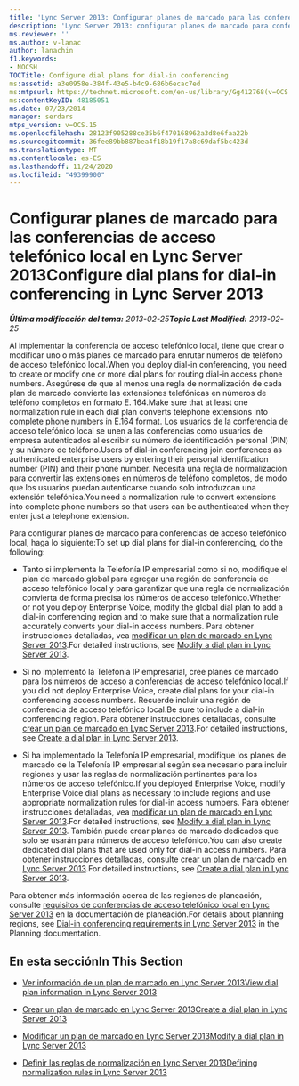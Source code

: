 ```yaml
---
title: 'Lync Server 2013: Configurar planes de marcado para las conferencias de acceso telefónico local'
description: 'Lync Server 2013: configurar planes de marcado para conferencias de acceso telefónico local.'
ms.reviewer: ''
ms.author: v-lanac
author: lanachin
f1.keywords:
- NOCSH
TOCTitle: Configure dial plans for dial-in conferencing
ms:assetid: a3e0958e-384f-43e5-b4c9-686b6ecac7ed
ms:mtpsurl: https://technet.microsoft.com/en-us/library/Gg412768(v=OCS.15)
ms:contentKeyID: 48185051
ms.date: 07/23/2014
manager: serdars
mtps_version: v=OCS.15
ms.openlocfilehash: 28123f905288ce35b6f470168962a3d8e6faa22b
ms.sourcegitcommit: 36fee89bb887bea4f18b19f17a8c69daf5bc423d
ms.translationtype: MT
ms.contentlocale: es-ES
ms.lasthandoff: 11/24/2020
ms.locfileid: "49399900"
---
```

# <a name="configure-dial-plans-for-dial-in-conferencing-in-lync-server-2013"></a><span data-ttu-id="9aec0-103">Configurar planes de marcado para las conferencias de acceso telefónico local en Lync Server 2013</span><span class="sxs-lookup"><span data-stu-id="9aec0-103">Configure dial plans for dial-in conferencing in Lync Server 2013</span></span>

<div data-xmlns="http://www.w3.org/1999/xhtml">

<div class="topic" data-xmlns="http://www.w3.org/1999/xhtml" data-msxsl="urn:schemas-microsoft-com:xslt" data-cs="https://msdn.microsoft.com/">

<div data-asp="https://msdn2.microsoft.com/asp">



</div>

<div id="mainSection">

<div id="mainBody"><span data-ttu-id="9aec0-104">

<span> </span></span><span class="sxs-lookup"><span data-stu-id="9aec0-104">

<span> </span></span></span>

<span data-ttu-id="9aec0-105">_**Última modificación del tema:** 2013-02-25_</span><span class="sxs-lookup"><span data-stu-id="9aec0-105">_**Topic Last Modified:** 2013-02-25_</span></span>

<span data-ttu-id="9aec0-106">Al implementar la conferencia de acceso telefónico local, tiene que crear o modificar uno o más planes de marcado para enrutar números de teléfono de acceso telefónico local.</span><span class="sxs-lookup"><span data-stu-id="9aec0-106">When you deploy dial-in conferencing, you need to create or modify one or more dial plans for routing dial-in access phone numbers.</span></span> <span data-ttu-id="9aec0-107">Asegúrese de que al menos una regla de normalización de cada plan de marcado convierte las extensiones telefónicas en números de teléfono completos en formato E. 164.</span><span class="sxs-lookup"><span data-stu-id="9aec0-107">Make sure that at least one normalization rule in each dial plan converts telephone extensions into complete phone numbers in E.164 format.</span></span> <span data-ttu-id="9aec0-108">Los usuarios de la conferencia de acceso telefónico local se unen a las conferencias como usuarios de empresa autenticados al escribir su número de identificación personal (PIN) y su número de teléfono.</span><span class="sxs-lookup"><span data-stu-id="9aec0-108">Users of dial-in conferencing join conferences as authenticated enterprise users by entering their personal identification number (PIN) and their phone number.</span></span> <span data-ttu-id="9aec0-109">Necesita una regla de normalización para convertir las extensiones en números de teléfono completos, de modo que los usuarios puedan autenticarse cuando solo introduzcan una extensión telefónica.</span><span class="sxs-lookup"><span data-stu-id="9aec0-109">You need a normalization rule to convert extensions into complete phone numbers so that users can be authenticated when they enter just a telephone extension.</span></span>

<span data-ttu-id="9aec0-110">Para configurar planes de marcado para conferencias de acceso telefónico local, haga lo siguiente:</span><span class="sxs-lookup"><span data-stu-id="9aec0-110">To set up dial plans for dial-in conferencing, do the following:</span></span>

  - <span data-ttu-id="9aec0-111">Tanto si implementa la Telefonía IP empresarial como si no, modifique el plan de marcado global para agregar una región de conferencia de acceso telefónico local y para garantizar que una regla de normalización convierta de forma precisa los números de acceso telefónico.</span><span class="sxs-lookup"><span data-stu-id="9aec0-111">Whether or not you deploy Enterprise Voice, modify the global dial plan to add a dial-in conferencing region and to make sure that a normalization rule accurately converts your dial-in access numbers.</span></span> <span data-ttu-id="9aec0-112">Para obtener instrucciones detalladas, vea [modificar un plan de marcado en Lync Server 2013](lync-server-2013-modify-a-dial-plan.md).</span><span class="sxs-lookup"><span data-stu-id="9aec0-112">For detailed instructions, see [Modify a dial plan in Lync Server 2013](lync-server-2013-modify-a-dial-plan.md).</span></span>

  - <span data-ttu-id="9aec0-113">Si no implementó la Telefonía IP empresarial, cree planes de marcado para los números de acceso a conferencias de acceso telefónico local.</span><span class="sxs-lookup"><span data-stu-id="9aec0-113">If you did not deploy Enterprise Voice, create dial plans for your dial-in conferencing access numbers.</span></span> <span data-ttu-id="9aec0-114">Recuerde incluir una región de conferencia de acceso telefónico local.</span><span class="sxs-lookup"><span data-stu-id="9aec0-114">Be sure to include a dial-in conferencing region.</span></span> <span data-ttu-id="9aec0-115">Para obtener instrucciones detalladas, consulte [crear un plan de marcado en Lync Server 2013](lync-server-2013-create-a-dial-plan.md).</span><span class="sxs-lookup"><span data-stu-id="9aec0-115">For detailed instructions, see [Create a dial plan in Lync Server 2013](lync-server-2013-create-a-dial-plan.md).</span></span>

  - <span data-ttu-id="9aec0-116">Si ha implementado la Telefonía IP empresarial, modifique los planes de marcado de la Telefonía IP empresarial según sea necesario para incluir regiones y usar las reglas de normalización pertinentes para los números de acceso telefónico.</span><span class="sxs-lookup"><span data-stu-id="9aec0-116">If you deployed Enterprise Voice, modify Enterprise Voice dial plans as necessary to include regions and use appropriate normalization rules for dial-in access numbers.</span></span> <span data-ttu-id="9aec0-117">Para obtener instrucciones detalladas, vea [modificar un plan de marcado en Lync Server 2013](lync-server-2013-modify-a-dial-plan.md).</span><span class="sxs-lookup"><span data-stu-id="9aec0-117">For detailed instructions, see [Modify a dial plan in Lync Server 2013](lync-server-2013-modify-a-dial-plan.md).</span></span> <span data-ttu-id="9aec0-118">También puede crear planes de marcado dedicados que solo se usarán para números de acceso telefónico.</span><span class="sxs-lookup"><span data-stu-id="9aec0-118">You can also create dedicated dial plans that are used only for dial-in access numbers.</span></span> <span data-ttu-id="9aec0-119">Para obtener instrucciones detalladas, consulte [crear un plan de marcado en Lync Server 2013](lync-server-2013-create-a-dial-plan.md).</span><span class="sxs-lookup"><span data-stu-id="9aec0-119">For detailed instructions, see [Create a dial plan in Lync Server 2013](lync-server-2013-create-a-dial-plan.md).</span></span>

<span data-ttu-id="9aec0-120">Para obtener más información acerca de las regiones de planeación, consulte [requisitos de conferencias de acceso telefónico local en Lync Server 2013](lync-server-2013-dial-in-conferencing-requirements.md) en la documentación de planeación.</span><span class="sxs-lookup"><span data-stu-id="9aec0-120">For details about planning regions, see [Dial-in conferencing requirements in Lync Server 2013](lync-server-2013-dial-in-conferencing-requirements.md) in the Planning documentation.</span></span>

<div>

## <a name="in-this-section"></a><span data-ttu-id="9aec0-121">En esta sección</span><span class="sxs-lookup"><span data-stu-id="9aec0-121">In This Section</span></span>

  - [<span data-ttu-id="9aec0-122">Ver información de un plan de marcado en Lync Server 2013</span><span class="sxs-lookup"><span data-stu-id="9aec0-122">View dial plan information in Lync Server 2013</span></span>](lync-server-2013-view-dial-plan-information.md)

  - [<span data-ttu-id="9aec0-123">Crear un plan de marcado en Lync Server 2013</span><span class="sxs-lookup"><span data-stu-id="9aec0-123">Create a dial plan in Lync Server 2013</span></span>](lync-server-2013-create-a-dial-plan.md)

  - [<span data-ttu-id="9aec0-124">Modificar un plan de marcado en Lync Server 2013</span><span class="sxs-lookup"><span data-stu-id="9aec0-124">Modify a dial plan in Lync Server 2013</span></span>](lync-server-2013-modify-a-dial-plan.md)

  - [<span data-ttu-id="9aec0-125">Definir las reglas de normalización en Lync Server 2013</span><span class="sxs-lookup"><span data-stu-id="9aec0-125">Defining normalization rules in Lync Server 2013</span></span>](lync-server-2013-defining-normalization-rules.md)

<span data-ttu-id="9aec0-126"></div>

</div>

<span> </span>

</div>

</div>

</span><span class="sxs-lookup"><span data-stu-id="9aec0-126"></div>

</div>

<span> </span>

</div>

</div>

</span></span></div>

